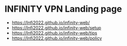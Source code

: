 # INFINITY VPN Landing page
- https://Infi2022.github.io/infinity-web/
- https://Infi2022.github.io/infinity-web/setup
- https://Infi2022.github.io/infinity-web/tips
- https://Infi2022.github.io/infinity-web/policy